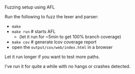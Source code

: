 Fuzzing setup using AFL

Run the following to fuzz the lexer and parser:
- `make`
- `make run` # starts AFL
  - (let it run for ~5min to get 100% branch coverage)
- `make cov` # generate lcov coverage report
- open the `output/cov/web/index.html` in a browser

Let it run longer if you want to test more paths.

I've run it for quite a while with no hangs or crashes detected.
